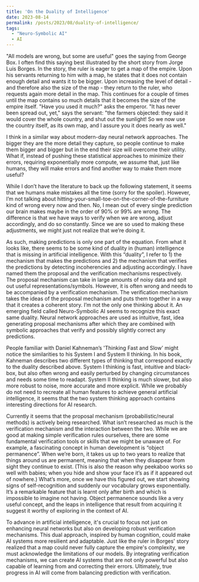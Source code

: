 ```yaml
---
title: 'On the Duality of Intelligence'
date: 2023-08-14
permalink: /posts/2023/08/duality-of-intelligence/
tags:
  - "Neuro-Symbolic AI"
  - AI
---
```


"All models are wrong, but some are useful" goes the saying from George Box. I often find this saying best illustrated by the short story from Jorge Luis Borges. In the story, the ruler is eager to get a map of the empire. Upon his servants returning to him with a map, he states that it does not contain enough detail and wants it to be bigger. Upon increasing the level of detail - and therefore also the size of the map - they return to the ruler, who requests again more detail in the map. This continues for a couple of times until the map contains so much details that it becomes the size of the empire itself. "Have you used it much?" asks the emperor. "It has never been spread out, yet," says the servant: "the farmers objected: they said it would cover the whole country, and shut out the sunlight! So we now use the country itself, as its own map, and I assure you it does nearly as well."

I think in a similar way about modern-day neural network approaches. The bigger they are the more detail they capture, so people continue to make them bigger and bigger but in the end their size will overcome their utility. What if, instead of pushing these statistical approaches to minimize their errors, requiring exponentially more compute, we assume that, just like humans, they will make errors and find another way to make them more useful?

While I don’t have the literature to back up the following statement, it seems that we humans make mistakes all the time (sorry for the spoiler). However, I’m not talking about hitting-your-small-toe-on-the-corner-of-the-furniture kind of wrong every now and then. No, I mean out of every single prediction our brain makes maybe in the order of 90% or 99% are wrong. The difference is that we have ways to verify when we are wrong, adjust accordingly, and do so constantly. Since we are so used to making these adjustments, we might just not realize that we’re doing it.

As such, making predictions is only one part of the equation. From what it looks like, there seems to be some kind of duality in (human) intelligence that is missing in artificial intelligence. With this “duality”, I refer to 1) the mechanism that makes the predictions and 2) the mechanism that verifies the predictions by detecting incoherencies and adjusting accordingly. I have named them the proposal and the verification mechanisms respectively. The proposal mechanism can take in large amounts of noisy data and spit out useful representations/symbols. However, it is often wrong and needs to be accompanied by a verification mechanism. The verification mechanism takes the ideas of the proposal mechanism and puts them together in a way that it creates a coherent story. I’m not the only one thinking about it. An emerging field called Neuro-Symbolic AI seems to recognize this exact same duality. Neural network approaches are used as intuitive, fast, idea generating proposal mechanisms after which they are combined with symbolic approaches that verify and possibly slightly correct any predictions.

People familiar with Daniel Kahneman’s 'Thinking Fast and Slow' might notice the similarities to his System I and System II thinking. In his book, Kahneman describes two different types of thinking that correspond exactly to the duality described above. System I thinking is fast, intuitive and black-box, but also often wrong and easily perturbed by changing circumstances and needs some time to readapt. System II thinking is much slower, but also more robust to noise, more accurate and more explicit. While we probably do not need to recreate all human features to achieve general artificial intelligence, it seems that the two system thinking approach contains interesting directions for AI research.

Currently it seems that the proposal mechanism (probabilistic/neural methods) is actively being researched. What isn’t researched as much is the verification mechanism and the interaction between the two. While we are good at making simple verification rules ourselves, there are some fundamental verification tools or skills that we might be unaware of. For example, a fascinating concept in human development is “object permanence”. When we’re born, it takes us up to two years to realize that things around us are permanent, meaning that when they disappear from sight they continue to exist. (This is also the reason why peekaboo works so well with babies; when you hide and show your face it’s as if it appeared out of nowhere.) What’s more, once we have this figured out, we start showing signs of self-recognition and suddenly our vocabulary grows exponentially. It’s a remarkable feature that is learnt only after birth and which is impossible to imagine not having. Object permanence sounds like a very useful concept, and the leaps in intelligence that result from acquiring it suggest it worthy of exploring in the context of AI.

To advance in artificial intelligence, it's crucial to focus not just on enhancing neural networks but also on developing robust verification mechanisms. This dual approach, inspired by human cognition, could make AI systems more resilient and adaptable. Just like the ruler in Borges' story realized that a map could never fully capture the empire's complexity, we must acknowledge the limitations of our models. By integrating verification mechanisms, we can create AI systems that are not only powerful but also capable of learning from and correcting their errors. Ultimately, true progress in AI will come from balancing prediction with verification.
